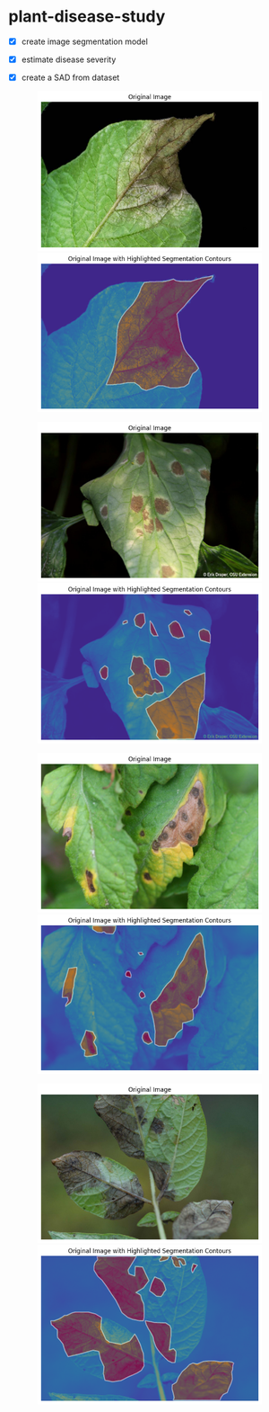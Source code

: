 # plant-disease-study
- [x]  create image segmentation model
- [x]  estimate disease severity
- [x]  create a SAD from dataset



<p align="center" ><img width="400" src='./assets/input_image0.png' > <img width="400" src='./assets/output_image0.png'></p>

<p align="center" ><img width="400" src='./assets/input_image1.png' > <img width="400" src='./assets/output_image1.png'></p>
<p align="center" ><img width="400" src='./assets/input_image2.png' > <img width="400" src='./assets/output_image2.png'></p>
<p align="center" ><img width="400" src='./assets/input_image3.png' > <img width="400" src='./assets/output_image3.png'></p>